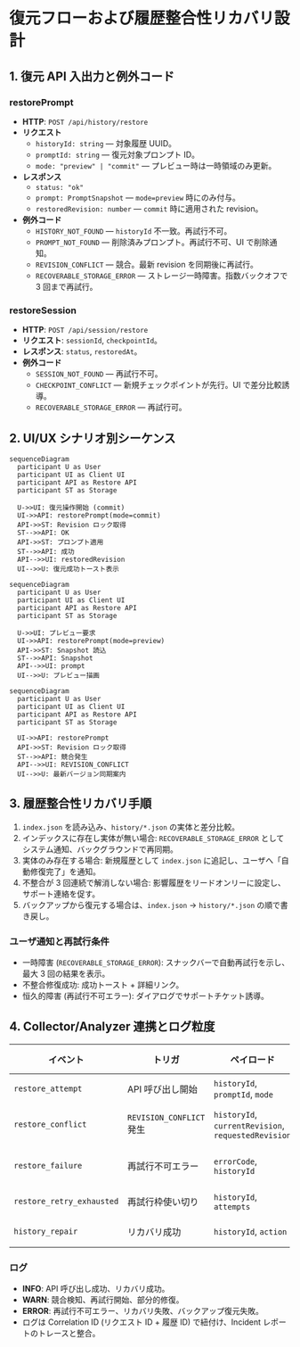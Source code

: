 # 復元フローおよび履歴整合性リカバリ設計

## 1. 復元 API 入出力と例外コード

### restorePrompt
- **HTTP**: `POST /api/history/restore`
- **リクエスト**
  - `historyId: string` — 対象履歴 UUID。
  - `promptId: string` — 復元対象プロンプト ID。
  - `mode: "preview" | "commit"` — プレビュー時は一時領域のみ更新。
- **レスポンス**
  - `status: "ok"`
  - `prompt: PromptSnapshot` — `mode=preview` 時にのみ付与。
  - `restoredRevision: number` — `commit` 時に適用された revision。
- **例外コード**
  - `HISTORY_NOT_FOUND` — `historyId` 不一致。再試行不可。
  - `PROMPT_NOT_FOUND` — 削除済みプロンプト。再試行不可、UI で削除通知。
  - `REVISION_CONFLICT` — 競合。最新 revision を同期後に再試行。
  - `RECOVERABLE_STORAGE_ERROR` — ストレージ一時障害。指数バックオフで 3 回まで再試行。

### restoreSession
- **HTTP**: `POST /api/session/restore`
- **リクエスト**: `sessionId`, `checkpointId`。
- **レスポンス**: `status`, `restoredAt`。
- **例外コード**
  - `SESSION_NOT_FOUND` — 再試行不可。
  - `CHECKPOINT_CONFLICT` — 新規チェックポイントが先行。UI で差分比較誘導。
  - `RECOVERABLE_STORAGE_ERROR` — 再試行可。

## 2. UI/UX シナリオ別シーケンス

```mermaid
sequenceDiagram
  participant U as User
  participant UI as Client UI
  participant API as Restore API
  participant ST as Storage

  U->>UI: 復元操作開始 (commit)
  UI->>API: restorePrompt(mode=commit)
  API->>ST: Revision ロック取得
  ST-->>API: OK
  API->>ST: プロンプト適用
  ST-->>API: 成功
  API-->>UI: restoredRevision
  UI-->>U: 復元成功トースト表示
```

```mermaid
sequenceDiagram
  participant U as User
  participant UI as Client UI
  participant API as Restore API
  participant ST as Storage

  U->>UI: プレビュー要求
  UI->>API: restorePrompt(mode=preview)
  API->>ST: Snapshot 読込
  ST-->>API: Snapshot
  API-->>UI: prompt
  UI-->>U: プレビュー描画
```

```mermaid
sequenceDiagram
  participant U as User
  participant UI as Client UI
  participant API as Restore API
  participant ST as Storage

  UI->>API: restorePrompt
  API->>ST: Revision ロック取得
  ST-->>API: 競合発生
  API-->>UI: REVISION_CONFLICT
  UI-->>U: 最新バージョン同期案内
```

## 3. 履歴整合性リカバリ手順

1. `index.json` を読み込み、`history/*.json` の実体と差分比較。
2. インデックスに存在し実体が無い場合: `RECOVERABLE_STORAGE_ERROR` としてシステム通知、バックグラウンドで再同期。
3. 実体のみ存在する場合: 新規履歴として `index.json` に追記し、ユーザへ「自動修復完了」を通知。
4. 不整合が 3 回連続で解消しない場合: 影響履歴をリードオンリーに設定し、サポート連絡を促す。
5. バックアップから復元する場合は、`index.json` → `history/*.json` の順で書き戻し。

### ユーザ通知と再試行条件
- 一時障害 (`RECOVERABLE_STORAGE_ERROR`): スナックバーで自動再試行を示し、最大 3 回の結果を表示。
- 不整合修復成功: 成功トースト + 詳細リンク。
- 恒久的障害 (再試行不可エラー): ダイアログでサポートチケット誘導。

## 4. Collector/Analyzer 連携とログ粒度

| イベント | トリガ | ペイロード | Collector 転送 | Analyzer 利用 | Incident 対応 |
| --- | --- | --- | --- | --- | --- |
| `restore_attempt` | API 呼び出し開始 | `historyId`, `promptId`, `mode` | 即時 | 成功率/遅延分析 | SLG 指標監視 |
| `restore_conflict` | `REVISION_CONFLICT` 発生 | `historyId`, `currentRevision`, `requestedRevision` | 即時 | 競合頻度分析 | オンコール通知閾値 5/min |
| `restore_failure` | 再試行不可エラー | `errorCode`, `historyId` | 即時 | エラー分類 | SEV2 以上で PagerDuty |
| `restore_retry_exhausted` | 再試行枠使い切り | `historyId`, `attempts` | 即時 | 耐障害性監視 | ナレッジ共有に追加 |
| `history_repair` | リカバリ成功 | `historyId`, `action` | 5 分バッチ | 修復率分析 | 週次レポート |

### ログ
- **INFO**: API 呼び出し成功、リカバリ成功。
- **WARN**: 競合検知、再試行開始、部分的修復。
- **ERROR**: 再試行不可エラー、リカバリ失敗、バックアップ復元失敗。
- ログは Correlation ID (リクエスト ID + 履歴 ID) で紐付け、Incident レポートのトレースと整合。

